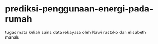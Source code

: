 # prediksi-penggunaan-energi-pada-rumah
tugas mata kuliah sains data rekayasa oleh Nawi rastoko dan elisabeth manalu
